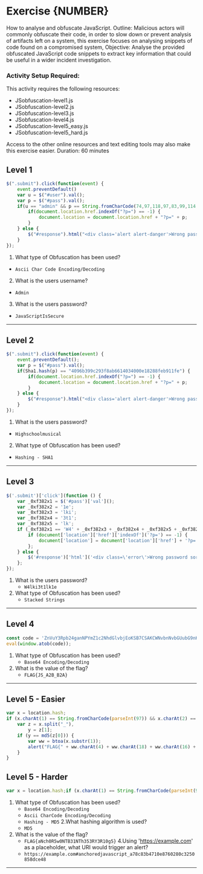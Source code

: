 # Exercise {NUMBER}
How to analyse and obfuscate JavaScript.
Outline: Malicious actors will commonly obfuscate their code, in order to slow down or prevent analysis of artifacts left on a system, this exercise focuses on analysing snippets of code found on a compromised system,
Objective: Analyse the provided obfuscated JavaScript code snippets to extract key information that could be useful in a wider incident investigation.

### Activity Setup Required:
This activity requires the following resources:
+ JSobfuscation-level1.js
+ JSobfuscation-level2.js
+ JSobfuscation-level3.js
+ JSobfuscation-level4.js
+ JSobfuscation-level5_easy.js
+ JSobfuscation-level5_hard.js

Access to the other online resources and text editing tools may also make this exercise easier.
Duration: 60 minutes


## Level 1
```javascript
$(".submit").click(function(event) {
    event.preventDefault()
    var u = $("#user").val();
    var p = $("#pass").val();
    if(u == "admin" && p == String.fromCharCode(74,97,118,97,83,99,114,105,112,116,73,115,83,101,99,117,114,101)) {
        if(document.location.href.indexOf("?p=") == -1) {   
            document.location = document.location.href + "?p=" + p;
        }
    } else {
        $("#response").html("<div class='alert alert-danger'>Wrong password sorry.</div>");
    }
});

```
1. What type of Obfuscation has been used? 
  + `Ascii Char Code Encoding/Decoding`
2. What is the users username? 
  + `Admin`
3. What is the users password?
  + `JavaScriptIsSecure`

---

## Level 2
```javascript
$(".submit").click(function(event) {
    event.preventDefault();
    var p = $("#pass").val();
    if(Sha1.hash(p) == "4096b399c293f8ab6614034000e18288feb911fe") {
        if(document.location.href.indexOf("?p=") == -1) {   
            document.location = document.location.href + "?p=" + p;
        }
    } else {
        $("#response").html("<div class='alert alert-danger'>Wrong password sorry.</div>");
    }
});
```

1. What is the users password?
  + `Highschoolmusical`
2. What type of Obfuscation has been used?
  + `Hashing - SHA1`

---

## Level 3
```javascript
$('.submit')['click'](function () {
    var _0xf382x1 = $('#pass')['val']();
    var _0xf382x2 = '1e';
    var _0xf382x3 = 'lki';
    var _0xf382x4 = '3t1';
    var _0xf382x5 = 'lk';
    if (_0xf382x1 == 'W4' + _0xf382x3 + _0xf382x4 + _0xf382x5 + _0xf382x2) {
        if (document['location']['href']['indexOf']('?p=') == -1) {
            document['location'] = document['location']['href'] + '?p=' + _0xf382x1;
        };
    } else {
        $('#response')['html']('<div class=\'error\'>Wrong password sorry.</div>');
    };
});
```
1. What is the users password?
    + `W4lki3t1lk1e`
2. What type of Obfuscation has been used?
    + `Stacked Strings`
--- 

## Level 4
```javascript
const code = 'ZnVuY3Rpb24ganNPYmZ1c2NhdGlvbjEoKSB7CSAKCWNvbnNvbGUubG9nKCdGTEFHe0pTX0EyQl9CMkF9Jyk7Cn0KanNPYmZ1c2NhdGlvbjEoKTs=';
eval(window.atob(code));
```

1. What type of Obfuscation has been used?
    + `Base64 Encoding/Decoding`
2.	What is the value of the flag?
    + `FLAG{JS_A2B_B2A}`

---

## Level 5 - Easier
```javascript
var x = location.hash;
if (x.charAt(1) == String.fromCharCode(parseInt(97)) && x.charAt(2) == String.fromCharCode(parseInt(110)) && x.charAt(3) == String.fromCharCode(parseInt(99)) && x.charAt(4) == String.fromCharCode(parseInt(104)) && x.charAt(5) == String.fromCharCode(parseInt(111)) && x.charAt(6) == String.fromCharCode(parseInt(114)) && x.charAt(7) == String.fromCharCode(parseInt(101)) && x.charAt(8) == String.fromCharCode(parseInt(100)) && x.charAt(9) == String.fromCharCode(parseInt(106)) && x.charAt(10) == String.fromCharCode(parseInt(97)) && x.charAt(11) == String.fromCharCode(parseInt(118)) && x.charAt(12) == String.fromCharCode(parseInt(97)) && x.charAt(13) == String.fromCharCode(parseInt(115)) && x.charAt(14) == String.fromCharCode(parseInt(99)) && x.charAt(15) == String.fromCharCode(parseInt(114)) && x.charAt(16) == String.fromCharCode(parseInt(105)) && x.charAt(17) == String.fromCharCode(parseInt(112)) && x.charAt(18) == String.fromCharCode(parseInt(116))) {
    var z = x.split("_"),
        y = z[1];
    if (y == md5(z[0])) {
        var ww = btoa(x.substr(1));
        alert("FLAG{" + ww.charAt(4) + ww.charAt(18) + ww.charAt(16) + ww.charAt(15) + ww.charAt(23) + ww.charAt(10) + ww.charAt(2) + ww.charAt(39) + ww.charAt(23) + ww.charAt(18) + ww.charAt(41) + ww.charAt(22) + ww.charAt(27) + ww.charAt(55) + ww.charAt(18) + ww.charAt(41) + ww.charAt(15) + ww.charAt(27) + ww.charAt(2) + ww.charAt(27) + ww.charAt(10) + ww.charAt(0) + ww.charAt(27) + ww.charAt(10) + ww.charAt(55) + ww.charAt(23) + ww.charAt(42) + ww.charAt(2) + "}")
    }
}
```

## Level 5 - Harder
```javascript
var x = location.hash;if (x.charAt(1) == String.fromCharCode(parseInt(97))) {if (x.charAt(2) == String.fromCharCode(parseInt(110))) {if (x.charAt(3) == String.fromCharCode(parseInt(99))) {if (x.charAt(4) == String.fromCharCode(parseInt(104))) {if (x.charAt(5) == String.fromCharCode(parseInt(111))) {if (x.charAt(6) == String.fromCharCode(parseInt(114))) {if (x.charAt(7) == String.fromCharCode(parseInt(101))) {if (x.charAt(8) == String.fromCharCode(parseInt(100))) {if (x.charAt(9) == String.fromCharCode(parseInt(106))) {if (x.charAt(10) == String.fromCharCode(parseInt(97))) {if (x.charAt(11) == String.fromCharCode(parseInt(118))) {if (x.charAt(12) == String.fromCharCode(parseInt(97))) {if (x.charAt(13) == String.fromCharCode(parseInt(115))) {if (x.charAt(14) == String.fromCharCode(parseInt(99))) {if (x.charAt(15) == String.fromCharCode(parseInt(114))) {if (x.charAt(16) == String.fromCharCode(parseInt(105))) {if (x.charAt(17) == String.fromCharCode(parseInt(112))) {if (x.charAt(18) == String.fromCharCode(parseInt(116))) {var z = x.split('_');var y = z[1];if (y == md5(z[0])) {var ww = btoa(x.substr(1));alert("FLAG{" + ww.charAt(4) + ww.charAt(18) + ww.charAt(16) + ww.charAt(15) + ww.charAt(23) + ww.charAt(10) + ww.charAt(2) + ww.charAt(39) + ww.charAt(23) + ww.charAt(18) + ww.charAt(41) + ww.charAt(22) + ww.charAt(27) + ww.charAt(55) + ww.charAt(18) + ww.charAt(41) + ww.charAt(15) + ww.charAt(27) + ww.charAt(2) + ww.charAt(27) + ww.charAt(10) + ww.charAt(0) + ww.charAt(27) + ww.charAt(10) + ww.charAt(55) + ww.charAt(23) + ww.charAt(42) + ww.charAt(2) + "}")}}}}}}}}}}}}}}}}}}}
```

1. What type of Obfuscation has been used?
    + `Base64 Encoding/Decoding`
    + `Ascii CharCode Encoding/Decoding`
    + `Hashing - MD5`
2.What hashing algorithm is used?
    + `MD5`
3. What is the value of the flag?
    + `FLAG{aNch0R5w0NTB31NTh353RY3R10g5}`
4.Using 'https://example.com' as a placeholder, what URI would trigger an alert?
    + `https://example.com#anchoredjavascript_a78c83b4710e8760280c3250858dce48`


---

